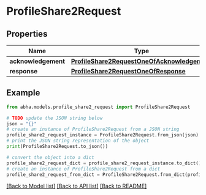 # ProfileShare2Request


## Properties

Name | Type | Description | Notes
------------ | ------------- | ------------- | -------------
**acknowledgement** | [**ProfileShare2RequestOneOfAcknowledgement**](ProfileShare2RequestOneOfAcknowledgement.md) |  | [optional] 
**response** | [**ProfileShare2RequestOneOfResponse**](ProfileShare2RequestOneOfResponse.md) |  | 

## Example

```python
from abha.models.profile_share2_request import ProfileShare2Request

# TODO update the JSON string below
json = "{}"
# create an instance of ProfileShare2Request from a JSON string
profile_share2_request_instance = ProfileShare2Request.from_json(json)
# print the JSON string representation of the object
print(ProfileShare2Request.to_json())

# convert the object into a dict
profile_share2_request_dict = profile_share2_request_instance.to_dict()
# create an instance of ProfileShare2Request from a dict
profile_share2_request_from_dict = ProfileShare2Request.from_dict(profile_share2_request_dict)
```
[[Back to Model list]](../README.md#documentation-for-models) [[Back to API list]](../README.md#documentation-for-api-endpoints) [[Back to README]](../README.md)


